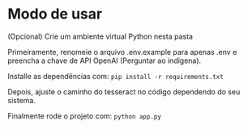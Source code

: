 # Modo de usar

(Opcional) Crie um ambiente virtual Python nesta pasta

Primeiramente, renomeie o arquivo .env.example para apenas .env e preencha a chave de API OpenAI (Perguntar ao indígena).

Installe as dependências com:
`pip install -r requirements.txt`

Depois, ajuste o caminho do tesseract no código dependendo do seu sistema.

Finalmente rode o projeto com:
`python app.py`
